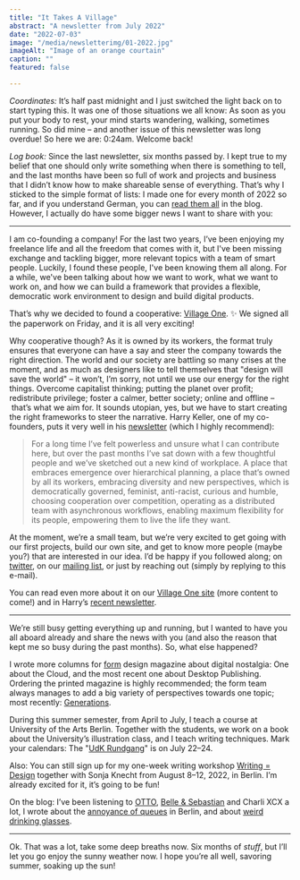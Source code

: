 ```yaml
---
title: "It Takes A Village"
abstract: "A newsletter from July 2022"
date: "2022-07-03"
image: "/media/newsletterimg/01-2022.jpg"
imageAlt: "Image of an orange courtain"
caption: ""
featured: false

---
```


<em>Coordinates:</em> It’s half past midnight and I just switched the light back on to start typing this. It was one of those situations we all know: As soon as you put your body to rest, your mind starts wandering, walking, sometimes running. So did mine – and another issue of this newsletter was long overdue! So here we are: 0:24am. Welcome back!

<em>Log book:</em> Since the last newsletter, six months passed by. I kept true to my belief that one should only write something when there is something to tell, and the last months have been so full of work and projects and business that I didn’t know how to make shareable sense of everything. That’s why I sticked to the simple format of lists: I made one for every month of 2022 so far, and if you understand German, you can <a href="http://christowski.de/blog/tag/tagebuchbloggen/">read them all</a> in the blog. However, I actually do have some bigger news I want to share with you:

---

I am co-founding a company! For the last two years, I’ve been enjoying my freelance life and all the freedom that comes with it, but I've been missing exchange and tackling bigger, more relevant topics with a team of smart people. Luckily, I found these people, I've been knowing them all along. For a while, we've been talking about how we want to work, what we want to work on, and how we can build a framework that provides a flexible, democratic work environment to design and build digital products.

That’s why we decided to found a cooperative: <a href="https://www.village.one/">Village One</a>. ✨ We signed all the paperwork on Friday, and it is all very exciting!

Why cooperative though? As it is owned by its workers, the format truly ensures that everyone can have a say and steer the company towards the right direction. The world and our society are battling so many crises at the moment, and as much as designers like to tell themselves that "design will save the world" – it won’t, I’m sorry, not until we use our energy for the right things. Overcome capitalist thinking; putting the planet over profit; redistribute privilege; foster a calmer, better society; online and offline – that’s what we aim for. It sounds utopian, yes, but we have to start creating the right frameworks to steer the narrative. Harry Keller, one of my co-founders, puts it very well in his <a href="https://world.hey.com/harryfk/june-2022-the-climate-crisis-capitalism-and-a-new-cooperative-34a2fa70">newsletter</a> (which I highly recommend):

> For a long time I’ve felt powerless and unsure what I can contribute here, but over the past months I’ve sat down with a few thoughtful people and we’ve sketched out a new kind of workplace. A place that embraces emergence over hierarchical planning, a place that’s owned by all its workers, embracing diversity and new perspectives, which is democratically governed, feminist, anti-racist, curious and humble, choosing cooperation over competition, operating as a distributed team with asynchronous workflows, enabling maximum flexibility for its people, empowering them to live the life they want.

At the moment, we’re a small team, but we’re very excited to get going with our first projects, build our own site, and get to know more people (maybe you?) that are interested in our idea. I’d be happy if you followed along; on <a href="https://twitter.com/VillageOneCoop">twitter</a>, on our <a href="https://buttondown.email/VillageOneCoop">mailing list</a>, or just by reaching out (simply by replying to this e-mail).

You can read even more about it on our <a href="https://www.village.one/">Village One site</a> (more content to come!) and in Harry’s <a href="https://world.hey.com/harryfk/june-2022-the-climate-crisis-capitalism-and-a-new-cooperative-34a2fa70">recent newsletter</a>.

---

We’re still busy getting everything up and running, but I wanted to have you all aboard already and share the news with you (and also the reason that kept me so busy during the past months). So, what else happened?

I wrote more columns for <a href="https://form.de/">form</a> design magazine about digital nostalgia: One about the Cloud, and the most recent one about Desktop Publishing. Ordering the printed magazine is highly recommended; the form team always manages to add a big variety of perspectives towards one topic; most recently: <a href="https://form.de/products/form-296-generationen">Generations</a>.

During this summer semester, from April to July, I teach a course at University of the Arts Berlin. Together with the students, we work on a book about the University’s illustration class, and I teach writing techniques. Mark your calendars: The "<a href="https://www.udk-berlin.de/universitaet/stabsstelle-ueberfakultaere-veranstaltungen/rundgang-tage-der-offenen-tuer-der-udk-berlin/">UdK Rundgang</a>" is on July 22–24.

Also: You can still sign up for my one-week writing workshop <a href="https://summer-university.udk-berlin.de/?id=495">Writing = Design</a> together with Sonja Knecht from August 8–12, 2022, in Berlin. I’m already excited for it, it’s going to be fun!

On the blog: I’ve been listening to <a href="https://christowski.de/blog/2022/03/otto/">OTTO</a>, <a href="https://twitter.com/christowski/status/1524316541025673216">Belle &amp; Sebastian</a> and Charli XCX a lot, I wrote about the <a href="https://christowski.de/blog/2022/04/berlin-die-stadt-der-schlangen/">annoyance of queues</a> in Berlin, and about <a href="https://christowski.de/blog/2022/01/ueber-alberne-trinkglaeser/">weird drinking glasses</a>.

---

Ok. That was a lot, take some deep breaths now. Six months of <em>stuff</em>, but I’ll let you go enjoy the sunny weather now. I hope you’re all well, savoring summer, soaking up the sun!